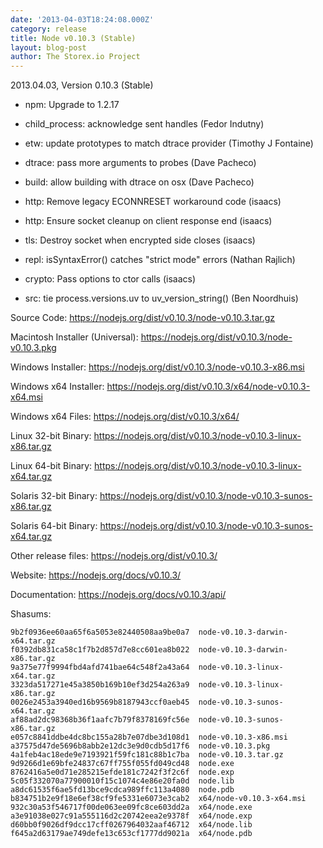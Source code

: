 ```yaml
---
date: '2013-04-03T18:24:08.000Z'
category: release
title: Node v0.10.3 (Stable)
layout: blog-post
author: The Storex.io Project
---
```


2013.04.03, Version 0.10.3 (Stable)

- npm: Upgrade to 1.2.17

- child_process: acknowledge sent handles (Fedor Indutny)

- etw: update prototypes to match dtrace provider (Timothy J Fontaine)

- dtrace: pass more arguments to probes (Dave Pacheco)

- build: allow building with dtrace on osx (Dave Pacheco)

- http: Remove legacy ECONNRESET workaround code (isaacs)

- http: Ensure socket cleanup on client response end (isaacs)

- tls: Destroy socket when encrypted side closes (isaacs)

- repl: isSyntaxError() catches "strict mode" errors (Nathan Rajlich)

- crypto: Pass options to ctor calls (isaacs)

- src: tie process.versions.uv to uv_version_string() (Ben Noordhuis)

Source Code: https://nodejs.org/dist/v0.10.3/node-v0.10.3.tar.gz

Macintosh Installer (Universal): https://nodejs.org/dist/v0.10.3/node-v0.10.3.pkg

Windows Installer: https://nodejs.org/dist/v0.10.3/node-v0.10.3-x86.msi

Windows x64 Installer: https://nodejs.org/dist/v0.10.3/x64/node-v0.10.3-x64.msi

Windows x64 Files: https://nodejs.org/dist/v0.10.3/x64/

Linux 32-bit Binary: https://nodejs.org/dist/v0.10.3/node-v0.10.3-linux-x86.tar.gz

Linux 64-bit Binary: https://nodejs.org/dist/v0.10.3/node-v0.10.3-linux-x64.tar.gz

Solaris 32-bit Binary: https://nodejs.org/dist/v0.10.3/node-v0.10.3-sunos-x86.tar.gz

Solaris 64-bit Binary: https://nodejs.org/dist/v0.10.3/node-v0.10.3-sunos-x64.tar.gz

Other release files: https://nodejs.org/dist/v0.10.3/

Website: https://nodejs.org/docs/v0.10.3/

Documentation: https://nodejs.org/docs/v0.10.3/api/

Shasums:

```
9b2f0936ee60aa65f6a5053e82440508aa9be0a7  node-v0.10.3-darwin-x64.tar.gz
f0392db831ca58c1f7b2d857d7e8cc601ea8b022  node-v0.10.3-darwin-x86.tar.gz
9a375e77f9994fbd4afd741bae64c548f2a43a64  node-v0.10.3-linux-x64.tar.gz
3323da517271e45a3850b169b10ef3d254a263a9  node-v0.10.3-linux-x86.tar.gz
0026e2453a3940ed16b9569b8187943ccf0aeb45  node-v0.10.3-sunos-x64.tar.gz
af88ad2dc98368b36f1aafc7b79f8378169fc56e  node-v0.10.3-sunos-x86.tar.gz
e057c8841ddbe4dc8bc155a28b7e07dbe3d108d1  node-v0.10.3-x86.msi
a37575d47de5696b8abb2e12dc3e9d0cdb5d17f6  node-v0.10.3.pkg
4a1feb4ac18ede9e7193921f59fc181c88b1c7ba  node-v0.10.3.tar.gz
9d9266d1e69bfe24837c67ff755f055fd049cd48  node.exe
8762416a5e0d71e285215efde181c7242f3f2c6f  node.exp
5c05f332070a77900010f15c1074c4e86e20fa0d  node.lib
a8dc61535f6ae5fd13bce9cdca989ffc113a4080  node.pdb
b834751b2e9f18e6ef38cf9fe5331e6073e3cab2  x64/node-v0.10.3-x64.msi
932c30a53f546717f00de063ee09fc8ce603dd2a  x64/node.exe
a3e91038e027c91a555116d2c20742eea2e9378f  x64/node.exp
d60bb0f9026df9dcc17cff0267964032aaf46712  x64/node.lib
f645a2d63179ae749defe13c653cf1777dd9021a  x64/node.pdb
```
